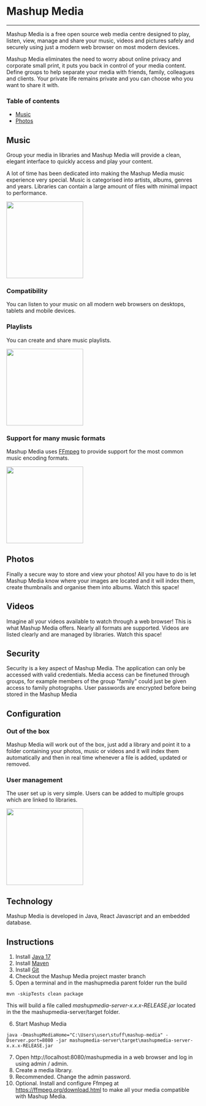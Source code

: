 # Mashup Media
***
Mashup Media is a free open source web media centre designed to play, listen, view, manage and share your music, videos and pictures safely and securely using just a modern web browser on most modern devices.

Mashup Media eliminates the need to worry about online privacy and corporate small print, it puts you back in control of your media content. Define groups to help separate your media with friends, family, colleagues and clients. Your private life remains private and you can choose who you want to share it with.

### Table of contents
* [Music](#music)
* [Photos](#photos)

## Music
Group your media in libraries and Mashup Media will provide a clean, elegant interface to quickly access and play your content.

A lot of time has been dedicated into making the Mashup Media music experience very special. Music is categorised into artists, albums, genres and years. Libraries can contain a large amount of files with minimal impact to performance.
<p />
<img src="https://github.com/andyinthecloud/mashupmedia/assets/2725234/a7342963-bdab-472c-a840-24d4d7d81724" width="200" />

### Compatibility
You can listen to your music on all modern web browsers on desktops, tablets and mobile devices.

### Playlists
You can create and share music playlists.
<p />
<img src="https://github.com/andyinthecloud/mashupmedia/assets/2725234/c0633837-b687-4af2-b50a-6159047108f4" width="200" />

### Support for many music formats 
Mashup Media uses [FFmpeg](https://ffmpeg.org/) to provide support for the most common music encoding formats.
<p />
<img src="https://github.com/andyinthecloud/mashupmedia/assets/2725234/f6c10224-38e6-4670-85e3-5e29fadff17e" width="200" />

## Photos
Finally a secure way to store and view your photos! All you have to do is let Mashup Media know where your images are located and it will index them, create thumbnails and organise them into albums. 
Watch this space!

## Videos
Imagine all your videos available to watch through a web browser! This is what Mashup Media offers. Nearly all formats are supported. Videos are listed clearly and are managed by libraries.
Watch this space!

## Security
Security is a key aspect of Mashup Media. The application can only be accessed with valid credentials. Media access can be finetuned through groups, for example members of the group "family" could just be given access to family photographs. User passwords are encrypted before being stored in the Mashup Media 

## Configuration

### Out of the box
Mashup Media will work out of the box, just add a library and point it to a folder containing your photos, music or videos and it will index them automatically and then in real time whenever a file is added, updated or removed.

### User management
The user set up is very simple. Users can be added to multiple groups which are linked to libraries.
<p />
<img src="https://github.com/andyinthecloud/mashupmedia/assets/2725234/c5111e25-f3cb-45dc-9037-686e7501dab0" width="200" />

## Technology
Mashup Media is developed in Java, React Javascript and an embedded database. 

## Instructions

1. Install [Java 17](https://www.oracle.com/java/technologies/javase/jdk17-archive-downloads.html) 
2. Install [Maven](https://maven.apache.org/download.cgi)
3. Install [Git](https://git-scm.com/downloads)
4. Checkout the Mashup Media project master branch
5. Open a terminal and in the mashupmedia parent folder run the build 
```
mvn -skipTests clean package
```
This will build a file called *mashupmedia-server-x.x.x-RELEASE.jar* located in the the mashupmedia-server/target folder.

6. Start Mashup Media
```
java -DmashupMediaHome="C:\Users\user\stuff\mashup-media" -Dserver.port=8080 -jar mashupmedia-server\target\mashupmedia-server-x.x.x-RELEASE.jar
```
7. Open http://localhost:8080/mashupmedia in a web browser and log in using admin / admin.
8. Create a media library.
9. Recommended. Change the admin password.
10. Optional. Install and configure Ffmpeg at https://ffmpeg.org/download.html to make all your media compatible with Mashup Media.   


